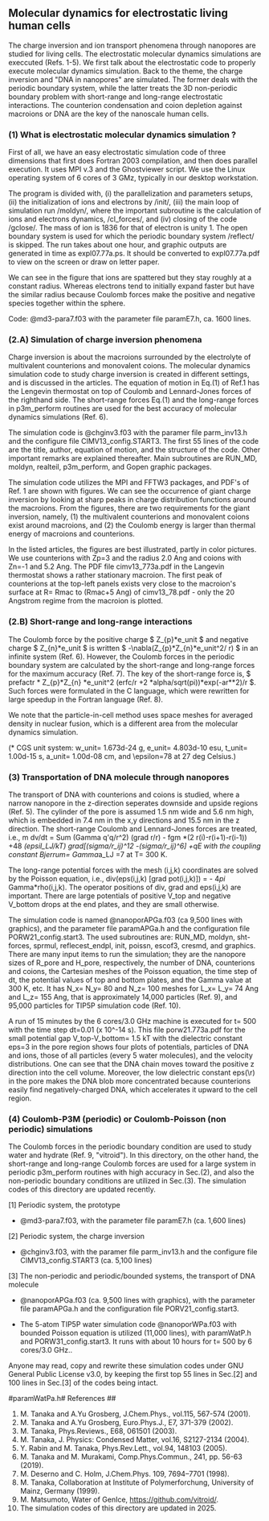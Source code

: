 ## Molecular dynamics for electrostatic living human cells ##

The charge inversion and ion transport phenomena through nanopores are studied for 
living cells. The electrostatic molecular dynamics simulations are execcuted (Refs. 1-5).
We first talk about the electrostatic code to properly execute molecular dynamics simulation. 
Back to the theme, the charge inversion and "DNA in nanopores" are simulated.
The former deals with the periodic boundary system, while the latter treats the 3D non-periodic 
boundary problem with short-range and long-range electrostatic interactions. 
The counterion condensation and coion depletion against macroions or DNA are 
the key of the nanoscale human cells.


### (1) What is electrostatic molecular dynamics simulation ? ###

First of all, we have an easy electrostatic simulation code of three dimensions 
that first does Fortran 2003 compilation, and then does parallel execution. 
It uses MPI v.3 and the Ghostviewer script. 
We use the Linux operating system of 6 cores of 3 GMz, typically in our desktop workstation. 

The program is divided with, (i) the parallelization and parameters setups, (ii) the initialization of
ions and electrons by /init/, (iii) the main loop of simulation run /moldyn/, where the important 
subroutine is the calculation of ions and electrons dynamics, /cl_forces/,
and (iv) closing of the code /gclose/. The mass of ion is 1836 for that of electron is unity 1. 
The open boundary system is used for which the periodic boundary system /reflect/ is skipped.
The run takes about one hour, and graphic outputs are generated in time as expl07.77a.ps.
It should be converted to expl07.77a.pdf to view on the screen or draw on letter paper.

We can see in the figure that ions are spattered but they stay roughly at a constant radius.
Whereas electrons tend to initially expand faster but have the similar radius because 
Coulomb forces make the positive and negative species together within the sphere.

Code: @md3-para7.f03 with the parameter file paramE7.h, ca. 1600 lines.


### (2.A) Simulation of charge inversion phenomena ###

Charge inversion is about the macroions surrounded by the electrolyte of multivalent counterions 
and monovalent coions.
The molecular dynamics simulation code to study charge inversion is created in different settings, 
and is discussed in the articles.
The equation of motion in Eq.(1) of Ref.1 has the Lengevin thermostat on top of 
Coulomb and Lennard-Jones forces of the righthand side.
The short-range forces Eq.(1) and the long-range forces in p3m_perform routines are used 
for the best accuracy of molecular dynamics simulations (Ref. 6).

The simulation code is @chginv3.f03 with the paramer file parm_inv13.h and 
the configure file CIMV13_config.START3.
The first 55 lines of the code are the title, author, equation of motion, and 
the structure of the code. Other important remarks are explained thereafter.
Main subroutines are RUN_MD, moldyn, realteil, p3m_perform, and Gopen graphic packages.

The simulation code utilizes the MPI and FFTW3 packages, and PDF's of Ref. 1 are shown 
with figures. We can see the occurrence of giant charge inversion by looking at 
sharp peaks in charge distribution functions around the macroions. 
From the figures, there are two requirements for the giant inversion, namely,
(1) the multivalent counterions and monovalent coions exist around macroions, and 
(2) the Coulomb energy is larger than thermal energy of macroions and counterions.

In the listed articles, the figures are best illustrated, partly 
in color pictures. We use counterions with Zp=3 and the radius 2.0 Ang and coions 
with Zn=-1 and 5.2 Ang. The PDF file cimv13_773a.pdf in the Langevin thermostat 
shows a rather stationary macroion. The first peak of counterions at the top-left 
panels exists very close to the macroion's surface at R= Rmac to (Rmac+5 Ang) of 
cimv13_78.pdf - only the 20 Angstrom regime from the macroion is plotted. 

### (2.B) Short-range and long-range interactions ###

The Coulomb force by the positive charge $ Z_{p}*e_unit $ and negative charge $ Z_{n}*e_unit $
is written $ -\nabla(Z_{p}*Z_{n}*e_unit^2/ r) $ in an infinite system (Ref. 6).
However, the Coulomb forces in the periodic boundary system are calculated by 
the short-range and long-range forces for the maximum accuracy (Ref. 7).
The key of the short-range force is, 
$ prefactr * Z_{p}*Z_{n} *e_unit^2 (erfc/r +2 *alpha/sqrt(pi))*exp(-ar**2)/r $.
Such forces were formulated in the C language, which were rewritten for large speedup 
in the Fortran language (Ref. 8).

We note that the particle-in-cell method uses space meshes for averaged density in nuclear fusion, 
which is a different area from the molecular dynamics simulation.

(* CGS unit system: w_unit= 1.673d-24 g, e_unit= 4.803d-10 esu, t_unit= 1.00d-15 s, 
a_unit= 1.00d-08 cm, and \epsilon=78 at 27 deg Celsius.)


### (3) Transportation of DNA molecule through nanopores ###

The transport of DNA with counterions and coions is studied, where a narrow nanopore in the z-direction seperates downside and upside regions (Ref. 5). The cylinder of the pore is assumed 1.5 nm wide and 5.6 nm high, which is embedded in 7.4 nm in the x,y directions and 15.5 nm in the z direction. The short-range Coulomb and Lennard-Jones forces are treated, i.e., 
m dv/dt = Sum (Gamma q'q/r^2) (grad r/r) - fgm *(2 r(i)-r(i+1)-r(i-1)) 
+48 *(epsil_LJ/kT) grad[(sigma/r_ij)^12 -(sigma/r_ij)^6] +qE
with the coupling constant Bjerrum= Gamma*a_LJ =7 at T= 300 K.

The long-range potential forces with the mesh (i,j,k) coordinates are solved by the Poisson equation, i.e.,
div(eps(i,j,k) [grad pot(i,j,k)]) = - 4*pi* Gamma*rho(i,j,k). The operator positions of div, grad and eps(i,j,k) are 
important. There are large potentials of positive V_top and negative V_bottom drops at the end plates, and they are small otherwise.

The simulation code is named @nanoporAPGa.f03 (ca 9,500 lines with graphics), and the parameter file paramAPGa.h and the configuration file PORW21_config.start3. The used subroutines are: RUN_MD, moldyn, sht-forces, sprmul, reflecest_endpl, init, poissn, escof3, cresmd, and graphics. There are many input items to run the simulation; they are the nanopore sizes of R_pore and H_pore, respectively, the number of DNA, counterions and coions, the Cartesian meshes of the Poisson equation, the time step of dt, the potential values of top and bottom plates, and the Gamma value at 300 K, etc. It has N_x= N_y= 80 and N_z= 100 meshes for L_x= L_y= 74 Ang and L_z= 155 Ang, that is approximately 14,000 particles (Ref. 9), and 95,000 particles for TIP5P simulation code (Ref. 10). 

A run of 15 minutes by the 6 cores/3.0 GHz machine is executed for t= 500 with the time step dt=0.01 (x 10^-14 s). 
This file porw21.773a.pdf for the small potential gap V_top-V_bottom= 1.5 kT with the dielectric constant eps=3 in the pore region shows four plots of potentials, particles of DNA and ions, those of all particles (every 5 water molecules), and the velocity distributions. One can see that the DNA chain moves toward the positive z direction into the cell volume. Moreover, the low dielectric constant eps(\r) in the pore makes the DNA blob more concentrated because counterions easily find negatively-charged DNA, which accelerates it upward to the cell region.

### (4) Coulomb-P3M (periodic) or Coulomb-Poisson (non periodic) simulations ###

The Coulomb forces in the periodic boundary condition are used to study water and hydrate (Ref. 9, "vitroid").
In this directory, on the other hand, the short-range and long-range Coulomb forces are used for a large system
in periodic p3m_perform routines with high accuracy in Sec.(2), and also the non-periodic boundary 
conditions are utilized in Sec.(3). The simulation codes of this directory are updated recently.

[1] Periodic system, the prototype

* @md3-para7.f03, with the parameter file paramE7.h (ca. 1,600 lines)

[2] Periodic system, the charge inversion

* @chginv3.f03, with the paramer file parm_inv13.h and 
the configure file CIMV13_config.START3 (ca. 5,100 lines)

[3] The non-periodic and periodic/bounded systems, the transport of DNA molecule

* @nanoporAPGa.f03 (ca. 9,500 lines with graphics), with 
the parameter file paramAPGa.h and the configuration file PORV21_config.start3.

* The 5-atom TIP5P water simulation code @nanoporWPa.f03 with bounded Poisson equation is utilized (11,000 lines),
with paramWatP.h and PORW31_config.start3. It runs with about 10 hours for t= 500 by 6 cores/3.0 GHz.. 


Anyone may read, copy and rewrite these simulation codes under 
GNU General Public License v3.0, by keeping the first top 55 lines in Sec.[2] 
and 100 lines in Sec.[3] of the codes being intact.


#paramWatPa.h# References ##
1. M. Tanaka and A.Yu Grosberg, J.Chem.Phys., vol.115, 567-574 (2001).
2. M. Tanaka and A.Yu Grosberg, Euro.Phys.J., E7, 371-379 (2002).
3. M. Tanaka, Phys.Reviews., E68, 061501 (2003).
4. M. Tanaka, J. Physics: Condensed Matter, vol.16, S2127-2134 (2004).
5. Y. Rabin and M. Tanaka, Phys.Rev.Lett., vol.94, 148103 (2005).
6. M. Tanaka and M. Murakami, Comp.Phys.Commun., 241, pp. 56-63 (2019).
7. M. Deserno and C. Holm, J.Chem.Phys. 109, 7694–7701 (1998).
8. M. Tanaka, Collaboration at Institute of Polymerforchung, University of Mainz, Germany (1999).
9. M. Matsumoto, Water of GenIce, https://github.com/vitroid/.
10. The simulation codes of this directory are updated in 2025.


